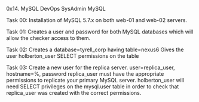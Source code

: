 0x14. MySQL
DevOps SysAdmin MySQL

Task 00:
Installation of MySQL 5.7.x on both web-01 and web-02 servers.

Task 01:
Creates a user and password for both MySQL databases which will allow the checker access to them.

Task 02:
Creates a database=tyrell_corp having table=nexus6
Gives the user holberton_user SELECT permissions on the table

Task 03:
Create a new user for the replica server.
user=replica_user, hostname=%, password
replica_user must have the appropriate permissions to replicate your primary MySQL server.
holberton_user will need SELECT privileges on the mysql.user table in order to check that replica_user was created with the correct permissions.

